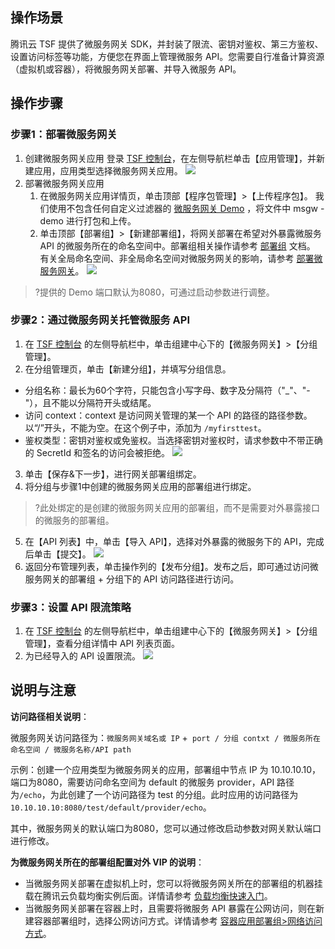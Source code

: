 ## 操作场景
腾讯云 TSF 提供了微服务网关 SDK，并封装了限流、密钥对鉴权、第三方鉴权、设置访问标签等功能，方便您在界面上管理微服务 API。您需要自行准备计算资源（虚拟机或容器），将微服务网关部署、并导入微服务 API。


## 操作步骤
### 步骤1：部署微服务网关
1. 创建微服务网关应用
   登录 [TSF 控制台](https://console.cloud.tencent.com/tsf?rid=1)，在左侧导航栏单击【应用管理】，并新建应用，应用类型选择微服务网关应用。
![](https://main.qcloudimg.com/raw/212e9845ca1f92a0de1defb28215b218.png)
2. 部署微服务网关应用
	1. 在微服务网关应用详情页，单击顶部【程序包管理】>【上传程序包】。
我们使用不包含任何自定义过滤器的 [微服务网关 Demo](https://alon-deployment-gz-1257356411.cos.ap-guangzhou.myqcloud.com/tsf-demo-simple-1.16.0.zip?_ga=1.250118594.510479937.1548238548) ，将文件中 msgw - demo 进行打包和上传。
	2. 单击顶部【部署组】>【新建部署组】，将网关部署在希望对外暴露微服务 API 的微服务所在的命名空间中。部署组相关操作请参考 [部署组](https://cloud.tencent.com/document/product/649/16932) 文档。
	有关全局命名空间、非全局命名空间对微服务网关的影响，请参考 [部署微服务网关](https://cloud.tencent.com/document/product/649/40200)。
![](https://main.qcloudimg.com/raw/b73e08360923a1bd485c59f7fec1fdf3.png)
>?提供的 Demo 端口默认为8080，可通过启动参数进行调整。



### 步骤2：通过微服务网关托管微服务 API
1. 在 [TSF 控制台](https://console.cloud.tencent.com/tsf?rid=1) 的左侧导航栏中，单击组建中心下的【微服务网关】>【分组管理】。
2. 在分组管理页，单击【新建分组】，并填写分组信息。
 - 分组名称：最长为60个字符，只能包含小写字母、数字及分隔符（"_"、"-"），且不能以分隔符开头或结尾。
 - 访问 context：context 是访问网关管理的某一个 API 的路径的路径参数。以“/”开头，不能为空。在这个例子中，添加为 `/myfirsttest`。
 - 鉴权类型：密钥对鉴权或免鉴权。当选择密钥对鉴权时，请求参数中不带正确的 SecretId 和签名的访问会被拒绝。
![](https://main.qcloudimg.com/raw/1deb7fb6fd50d6529ac5c3907fb6da73.png)
3. 单击【保存&下一步】，进行网关部署组绑定。
4. 将分组与步骤1中创建的微服务网关应用的部署组进行绑定。
>?此处绑定的是创建的微服务网关应用的部署组，而不是需要对外暴露接口的微服务的部署组。
5. 在【API 列表】中，单击【导入 API】，选择对外暴露的微服务下的 API，完成后单击【提交】。
![](https://main.qcloudimg.com/raw/a8f696129adf3367079dbfc7a3c9087f.png)
6. 返回分布管理列表，单击操作列的【发布分组】。发布之后，即可通过访问微服务网关的部署组 + 分组下的 API 访问路径进行访问。



### 步骤3：设置 API 限流策略
1. 在 [TSF 控制台](https://console.cloud.tencent.com/tsf?rid=1) 的左侧导航栏中，单击组建中心下的【微服务网关】>【分组管理】，查看分组详情中 API 列表页面。
2. 为已经导入的 API 设置限流。
	 ![](https://main.qcloudimg.com/raw/ff22be0e3b1f9befe37e5a08aad14f10.png)
	 
## 说明与注意	 
**访问路径相关说明**：

微服务网关访问路径为：`微服务网关域名或 IP` +` port / 分组 contxt / 微服务所在命名空间 / 微服务名称/API path`

示例：创建一个应用类型为微服务网关的应用，部署组中节点 IP 为 10.10.10.10，端口为8080，需要访问命名空间为 default 的微服务 provider，API 路径为`/echo`，为此创建了一个访问路径为 test 的分组。此时应用的访问路径为 `10.10.10.10:8080/test/default/provider/echo`。

其中，微服务网关的默认端口为8080，您可以通过修改启动参数对网关默认端口进行修改。


**为微服务网关所在的部署组配置对外 VIP 的说明**：
- 当微服务网关部署在虚拟机上时，您可以将微服务网关所在的部署组的机器挂载在腾讯云负载均衡实例后面。详情请参考 [负载均衡快速入门](https://cloud.tencent.com/document/product/214/8975)。
- 当微服务网关部署在容器上时，且需要将微服务 API 暴露在公网访问，则在新建容器部署组时，选择公网访问方式。详情请参考 [容器应用部署组>网络访问方式](https://cloud.tencent.com/document/product/649/15525)。

